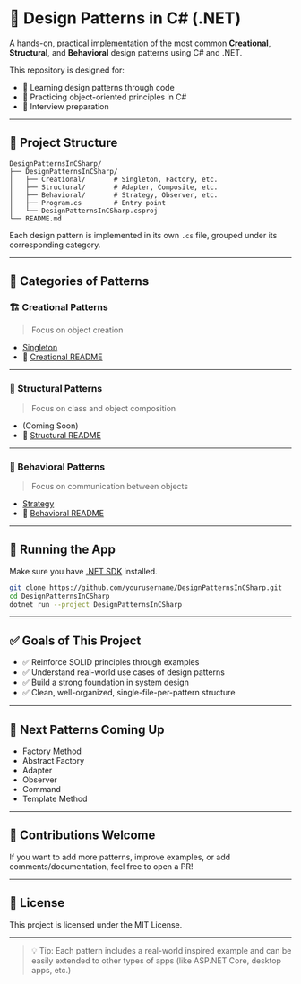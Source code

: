 # 🎯 Design Patterns in C# (.NET)

A hands-on, practical implementation of the most common **Creational**, **Structural**, and **Behavioral** design patterns using C# and .NET.

This repository is designed for:

- 📘 Learning design patterns through code
- 🧪 Practicing object-oriented principles in C#
- 💼 Interview preparation

---

## 📂 Project Structure

```
DesignPatternsInCSharp/
├── DesignPatternsInCSharp/
│   ├── Creational/       # Singleton, Factory, etc.
│   ├── Structural/       # Adapter, Composite, etc.
│   ├── Behavioral/       # Strategy, Observer, etc.
│   ├── Program.cs        # Entry point
│   └── DesignPatternsInCSharp.csproj
└── README.md
```

Each design pattern is implemented in its own `.cs` file, grouped under its corresponding category.

---

## 🧠 Categories of Patterns

### 🏗 Creational Patterns

> Focus on object creation

- [Singleton](DesignPatternsInCSharp/Creational/Singleton.cs)
- 📘 [Creational README](DesignPatternsInCSharp/Creational/README.md)

---

### 🧩 Structural Patterns

> Focus on class and object composition

- (Coming Soon)
- 📘 [Structural README](DesignPatternsInCSharp/Structural/README.md)

---

### 🔁 Behavioral Patterns

> Focus on communication between objects

- [Strategy](DesignPatternsInCSharp/Behavioral/Strategy.cs)
- 📘 [Behavioral README](DesignPatternsInCSharp/Behavioral/README.md)

---

## 🚀 Running the App

Make sure you have [.NET SDK](https://dotnet.microsoft.com/download) installed.

```bash
git clone https://github.com/yourusername/DesignPatternsInCSharp.git
cd DesignPatternsInCSharp
dotnet run --project DesignPatternsInCSharp
```

---

## ✅ Goals of This Project

- ✅ Reinforce SOLID principles through examples
- ✅ Understand real-world use cases of design patterns
- ✅ Build a strong foundation in system design
- ✅ Clean, well-organized, single-file-per-pattern structure

---

## 🔧 Next Patterns Coming Up

- Factory Method
- Abstract Factory
- Adapter
- Observer
- Command
- Template Method

---

## 💬 Contributions Welcome

If you want to add more patterns, improve examples, or add comments/documentation, feel free to open a PR!

---

## 📜 License

This project is licensed under the MIT License.

---

> 💡 Tip: Each pattern includes a real-world inspired example and can be easily extended to other types of apps (like ASP.NET Core, desktop apps, etc.)
